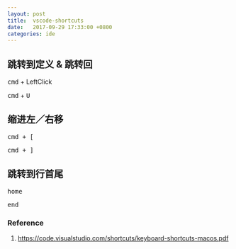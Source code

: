```yaml
---
layout: post
title:  vscode-shortcuts
date:   2017-09-29 17:33:00 +0800
categories: ide
---
```




## 跳转到定义 & 跳转回

<kbd>cmd</kbd> + LeftClick

<kbd>cmd</kbd> + <kbd>U</kbd>

## 缩进左／右移

<kbd>cmd<kbd> + <kbd>[</kbd>

<kbd>cmd<kbd> + <kbd>]</kbd>

## 跳转到行首尾

<kbd>home<kbd>

<kbd>end</kbd>

### Reference

1. <https://code.visualstudio.com/shortcuts/keyboard-shortcuts-macos.pdf>